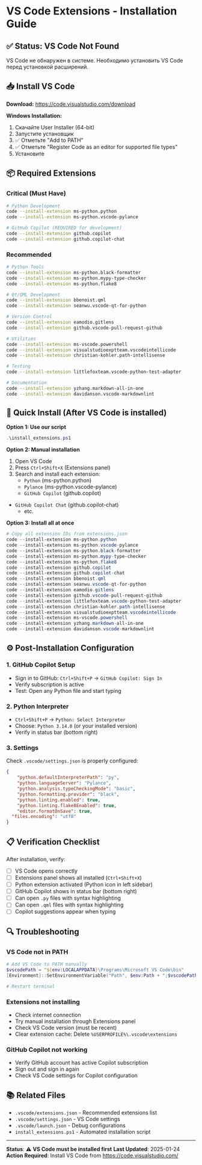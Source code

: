 # VS Code Extensions - Installation Guide

## ✅ Status: VS Code Not Found

VS Code не обнаружен в системе. Необходимо установить VS Code перед установкой расширений.

## 📥 Install VS Code

**Download:** https://code.visualstudio.com/download

**Windows Installation:**
1. Скачайте User Installer (64-bit)
2. Запустите установщик
3. ✅ Отметьте "Add to PATH"
4. ✅ Отметьте "Register Code as an editor for supported file types"
5. Установите

## 📦 Required Extensions

### Critical (Must Have)

```bash
# Python Development
code --install-extension ms-python.python
code --install-extension ms-python.vscode-pylance

# GitHub Copilot (REQUIRED for development)
code --install-extension github.copilot
code --install-extension github.copilot-chat
```

### Recommended

```bash
# Python Tools
code --install-extension ms-python.black-formatter
code --install-extension ms-python.mypy-type-checker
code --install-extension ms-python.flake8

# Qt/QML Development
code --install-extension bbenoist.qml
code --install-extension seanwu.vscode-qt-for-python

# Version Control
code --install-extension eamodio.gitlens
code --install-extension github.vscode-pull-request-github

# Utilities
code --install-extension ms-vscode.powershell
code --install-extension visualstudioexptteam.vscodeintellicode
code --install-extension christian-kohler.path-intellisense

# Testing
code --install-extension littlefoxteam.vscode-python-test-adapter

# Documentation
code --install-extension yzhang.markdown-all-in-one
code --install-extension davidanson.vscode-markdownlint
```

## 🚀 Quick Install (After VS Code is installed)

**Option 1: Use our script**
```powershell
.\install_extensions.ps1
```

**Option 2: Manual installation**
1. Open VS Code
2. Press `Ctrl+Shift+X` (Extensions panel)
3. Search and install each extension:
   - `Python` (ms-python.python)
   - `Pylance` (ms-python.vscode-pylance)
   - `GitHub Copilot` (github.copilot)
- `GitHub Copilot Chat` (github.copilot-chat)
   - etc.

**Option 3: Install all at once**
```powershell
# Copy all extension IDs from extensions.json
code --install-extension ms-python.python
code --install-extension ms-python.vscode-pylance
code --install-extension ms-python.black-formatter
code --install-extension ms-python.mypy-type-checker
code --install-extension ms-python.flake8
code --install-extension github.copilot
code --install-extension github.copilot-chat
code --install-extension bbenoist.qml
code --install-extension seanwu.vscode-qt-for-python
code --install-extension eamodio.gitlens
code --install-extension github.vscode-pull-request-github
code --install-extension littlefoxteam.vscode-python-test-adapter
code --install-extension christian-kohler.path-intellisense
code --install-extension visualstudioexptteam.vscodeintellicode
code --install-extension ms-vscode.powershell
code --install-extension yzhang.markdown-all-in-one
code --install-extension davidanson.vscode-markdownlint
```

## ⚙️ Post-Installation Configuration

### 1. GitHub Copilot Setup
- Sign in to GitHub: `Ctrl+Shift+P` -> `GitHub Copilot: Sign In`
- Verify subscription is active
- Test: Open any Python file and start typing

### 2. Python Interpreter
- `Ctrl+Shift+P` -> `Python: Select Interpreter`
- Choose: `Python 3.14.0` (or your installed version)
- Verify in status bar (bottom right)

### 3. Settings
Check `.vscode/settings.json` is properly configured:
```json
{
    "python.defaultInterpreterPath": "py",
    "python.languageServer": "Pylance",
    "python.analysis.typeCheckingMode": "basic",
    "python.formatting.provider": "black",
    "python.linting.enabled": true,
    "python.linting.flake8Enabled": true,
    "editor.formatOnSave": true,
  "files.encoding": "utf8"
}
```

## 📋 Verification Checklist

After installation, verify:

- [ ] VS Code opens correctly
- [ ] Extensions panel shows all installed (`Ctrl+Shift+X`)
- [ ] Python extension activated (Python icon in left sidebar)
- [ ] GitHub Copilot shows in status bar (bottom right)
- [ ] Can open `.py` files with syntax highlighting
- [ ] Can open `.qml` files with syntax highlighting
- [ ] Copilot suggestions appear when typing

## 🔍 Troubleshooting

### VS Code not in PATH
```powershell
# Add VS Code to PATH manually
$vscodePath = "${env:LOCALAPPDATA}\Programs\Microsoft VS Code\bin"
[Environment]::SetEnvironmentVariable("Path", $env:Path + ";$vscodePath", "User")

# Restart terminal
```

### Extensions not installing
- Check internet connection
- Try manual installation through Extensions panel
- Check VS Code version (must be recent)
- Clear extension cache: Delete `%USERPROFILE%\.vscode\extensions`

### GitHub Copilot not working
- Verify GitHub account has active Copilot subscription
- Sign out and sign in again
- Check VS Code settings for Copilot configuration

## 📚 Related Files

- `.vscode/extensions.json` - Recommended extensions list
- `.vscode/settings.json` - VS Code settings
- `.vscode/launch.json` - Debug configurations
- `install_extensions.ps1` - Automated installation script

---

**Status**: ⚠️ **VS Code must be installed first**
**Last Updated**: 2025-01-24
**Action Required**: Install VS Code from https://code.visualstudio.com/
